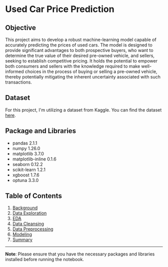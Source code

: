 # Used Car Price Prediction

## Objective
This project aims to develop a robust machine-learning model capable of accurately predicting the prices of used cars. The model is designed to provide significant advantages to both prospective buyers, who want to determine the true value of their desired pre-owned vehicle, and sellers, seeking to establish competitive pricing. It holds the potential to empower both consumers and sellers with the knowledge required to make well-informed choices in the process of buying or selling a pre-owned vehicle, thereby potentially mitigating the inherent uncertainty associated with such transactions.

## Dataset
For this project, I'm utilizing a dataset from Kaggle. You can find the dataset [here](https://www.kaggle.com/datasets/tunguz/used-car-auction-prices).

## Package and Libraries
- pandas 2.1.1
- numpy 1.26.0
- matplotlib 3.7.0
- matplotlib-inline 0.1.6
- seaborn 0.12.2
- scikit-learn 1.2.1
- xgboost 1.7.6 
- optuna 3.3.0

## Table of Contents
1. [Background](used_car_prices_prediction.ipynb#background)
2. [Data Exploration](used_car_prices_prediction.ipynb#explor)
3. [EDA](used_car_prices_prediction.ipynb#eda)
4. [Data Cleansing](used_car_prices_prediction.ipynb#clean)
5. [Data Preprocessing](used_car_prices_prediction.ipynb#preprocess)
6. [Modeling](used_car_prices_prediction.ipynb#model)
7. [Summary](used_car_prices_prediction.ipynb#summary)

---

**Note**: Please ensure that you have the necessary packages and libraries installed before running the notebook.
